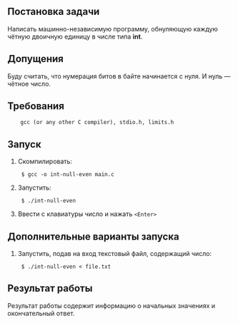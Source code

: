 ## Постановка задачи

Написать машинно-независимую программу, обнуляющую каждую чётную двоичную
единицу в числе типа **int**.

## Допущения

Буду считать, что нумерация битов в байте начинается с нуля. И нуль — чётное
число.

## Требования

        gcc (or any other C compiler), stdio.h, limits.h

## Запуск

1. Скомпилировать:

        $ gcc -o int-null-even main.c

2. Запустить:

        $ ./int-null-even

3. Ввести с клавиатуры число и нажать `<Enter>`

## Дополнительные варианты запуска

1. Запустить, подав на вход текстовый файл, содержащий число:

        $ ./int-null-even < file.txt

## Результат работы

Результат работы содержит информацию о начальных значениях и окончательный
ответ.

